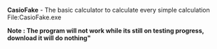 **CasioFake** - The basic calculator to calculate every simple calculation
File:CasioFake.exe

**Note : The program will not work while its still on testing progress, download it will do nothing"**